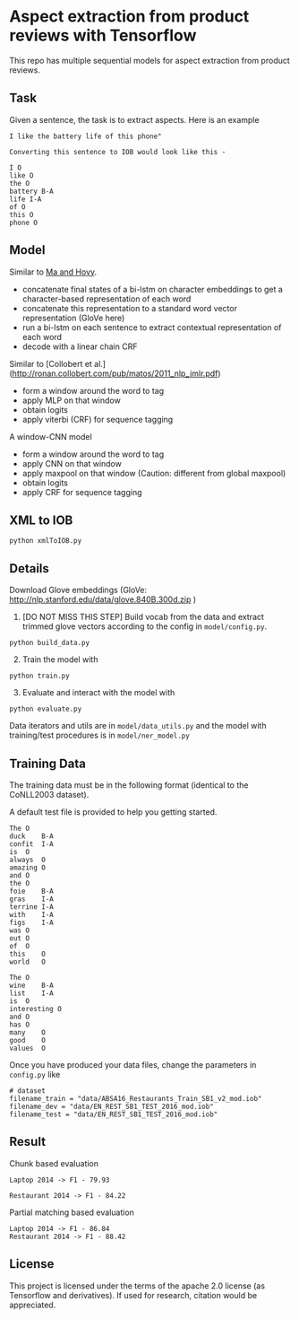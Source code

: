 # Aspect extraction from product reviews with Tensorflow

This repo has multiple sequential models for aspect extraction from product reviews.

## Task

Given a sentence, the task is to extract aspects. Here is an example

```
I like the battery life of this phone"

Converting this sentence to IOB would look like this -

I O
like O
the O
battery B-A
life I-A
of O
this O
phone O

```


## Model

Similar to [Ma and Hovy](https://arxiv.org/pdf/1603.01354.pdf).

- concatenate final states of a bi-lstm on character embeddings to get a character-based representation of each word
- concatenate this representation to a standard word vector representation (GloVe here)
- run a bi-lstm on each sentence to extract contextual representation of each word
- decode with a linear chain CRF

Similar to [Collobert et al.] (http://ronan.collobert.com/pub/matos/2011_nlp_jmlr.pdf)

- form a window around the word to tag
- apply MLP on that window
- obtain logits
- apply viterbi (CRF) for sequence tagging

A window-CNN model 

- form a window around the word to tag
- apply CNN on that window
- apply maxpool on that window (Caution: different from global maxpool)
- obtain logits
- apply CRF for sequence tagging

## XML to IOB

```
python xmlToIOB.py
```

## Details

Download Glove embeddings (GloVe: http://nlp.stanford.edu/data/glove.840B.300d.zip )

1. [DO NOT MISS THIS STEP] Build vocab from the data and extract trimmed glove vectors according to the config in `model/config.py`.

```
python build_data.py
```

2. Train the model with

```
python train.py
```


3. Evaluate and interact with the model with
```
python evaluate.py
```


Data iterators and utils are in `model/data_utils.py` and the model with training/test procedures is in `model/ner_model.py`


## Training Data


The training data must be in the following format (identical to the CoNLL2003 dataset).

A default test file is provided to help you getting started.


```
The	O
duck	B-A
confit	I-A
is	O
always	O
amazing	O
and	O
the	O
foie	B-A
gras	I-A
terrine	I-A
with	I-A
figs	I-A
was	O
out	O
of	O
this	O
world	O

The	O
wine	B-A
list	I-A
is	O
interesting	O
and	O
has	O
many	O
good	O
values	O
```


Once you have produced your data files, change the parameters in `config.py` like

```
# dataset
filename_train = "data/ABSA16_Restaurants_Train_SB1_v2_mod.iob"
filename_dev = "data/EN_REST_SB1_TEST_2016_mod.iob"
filename_test = "data/EN_REST_SB1_TEST_2016_mod.iob"
```

## Result

Chunk based evaluation

```
Laptop 2014 -> F1 - 79.93

Restaurant 2014 -> F1 - 84.22
```
Partial matching based evaluation
```
Laptop 2014 -> F1 - 86.84
Restaurant 2014 -> F1 - 88.42
```

## License

This project is licensed under the terms of the apache 2.0 license (as Tensorflow and derivatives). If used for research, citation would be appreciated.

